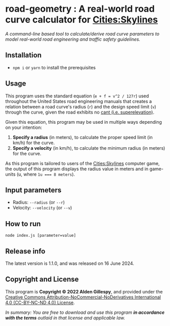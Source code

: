 # road-geometry : A real-world road curve calculator for [Cities:Skylines](https://www.citiesskylines.com/)

_A command-line based tool to calculate/derive road curve parameters to model real-world road engineering and traffic safety guidelines._

## Installation

- `npm i` or `yarn` to install the prerequisites

## Usage

This program uses the standard equation (`e + f = v^2 / 127r`) used throughout the United States road engineering manuals that creates a relation between a road curve's radius (`r`) and the design speed limit (`v`) through the curve, given the road exhibits no [cant (i.e. superelevation)](https://en.wikipedia.org/wiki/Cant_(road/rail)).

Given this equation, this program may be used in multiple ways depending on your intention:

1. **Specify a radius** (in meters), to calculate the proper speed limit (in km/h) for the curve.
2. **Specify a velocity** (in km/h), to calculate the minimum radius (in meters) for the curve.

As this program is tailored to users of the [Cities:Skylines](https://www.citiesskylines.com/) computer game, the output of this program displays the radius value in meters and in game-units (u, where `1u === 8 meters`).

## Input parameters

- Radius: 	`--radius` (or `--r`)
- Velocity:	`--velocity` (or `--v`)

## How to run

`node index.js [parameter=value]`

## Release info

The latest version is 1.1.0, and was released on 16 June 2024.
## Copyright and License

This program is **Copyright &copy; 2022 Alden Gillespy**, and provided under the [Creative Commons Attribution-NoCommercial-NoDerivatives International 4.0 (CC-BY-NC-ND 4.0) License](https://creativecommons.org/licenses/by-nc-nd/4.0/legalcode).

_In summary: You are free to download and use this program **in accordance with the terms** outlaid in that license and applicable law._
